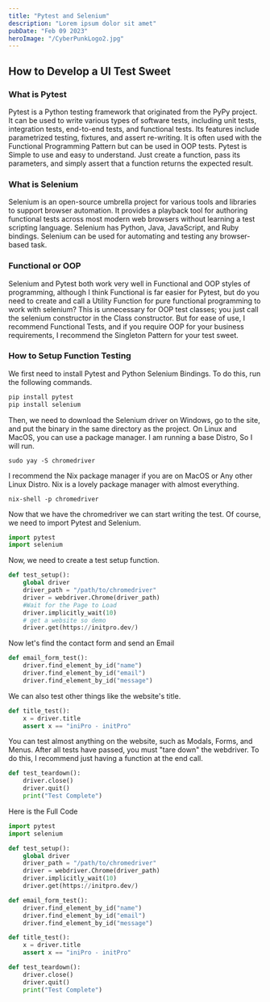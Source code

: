 ```yaml
---
title: "Pytest and Selenium"
description: "Lorem ipsum dolor sit amet"
pubDate: "Feb 09 2023"
heroImage: "/CyberPunkLogo2.jpg"
---
```


## How to Develop a UI Test Sweet

### What is Pytest

Pytest is a Python testing framework that originated from the PyPy project. It can be used to write various types of software tests, including unit tests, integration tests, end-to-end tests, and functional tests. Its features include parametrized testing, fixtures, and assert re-writing. It is often used with the Functional Programming Pattern but can be used in OOP tests. Pytest is Simple to use and easy to understand. Just create a function, pass its parameters, and simply assert that a function returns the expected result.

### What is Selenium

Selenium is an open-source umbrella project for various tools and libraries to support browser automation. It provides a playback tool for authoring functional tests across most modern web browsers without learning a test scripting language. Selenium has Python, Java, JavaScript, and Ruby bindings. Selenium can be used for automating and testing any browser-based task.

### Functional or OOP

Selenium and Pytest both work very well in Functional and OOP styles of programming, although I think Functional is far easier for Pytest, but do you need to create and call a Utility Function for pure functional programming to work with selenium? This is unnecessary for OOP test classes; you just call the selenium constructor in the Class constructor. But for ease of use, I recommend Functional Tests, and if you require OOP for your business requirements, I recommend the Singleton Pattern for your test sweet.

### How to Setup Function Testing

We first need to install Pytest and Python Selenium Bindings.
To do this, run the following commands.

```bash
pip install pytest
pip install selenium
```

Then, we need to download the Selenium driver on Windows, go to the site, and put the binary in the same directory as the project. On Linux and MacOS, you can use a package manager. I am running a base Distro, So I will run.

```
sudo yay -S chromedriver
```

I recommend the Nix package manager if you are on MacOS or Any other Linux Distro. Nix is a lovely package manager with almost everything.

```
nix-shell -p chromedriver
```

Now that we have the chromedriver we can start writing the test. Of course, we need to import Pytest and Selenium.

```python
import pytest
import selenium
```

Now, we need to create a test setup function.

```python
def test_setup():
    global driver
    driver_path = "/path/to/chromedriver"
    driver = webdriver.Chrome(driver_path)
    #Wait for the Page to Load
    driver.implicitly_wait(10)
    # get a website so demo
    driver.get(https://initpro.dev/)
```

Now let's find the contact form and send an Email

```python
def email_form_test():
    driver.find_element_by_id("name")
    driver.find_element_by_id("email")
    driver.find_element_by_id("message")
```

We can also test other things like the website's title.

```python
def title_test():
    x = driver.title
    assert x == "iniPro - initPro"
```

You can test almost anything on the website, such as Modals, Forms, and Menus. After all tests have passed, you must "tare down" the webdriver.
To do this, I recommend just having a function at the end call.

```python
def test_teardown():
    driver.close()
    driver.quit()
    print("Test Complete")
```

Here is the Full Code

```python
import pytest
import selenium

def test_setup():
    global driver
    driver_path = "/path/to/chromedriver"
    driver = webdriver.Chrome(driver_path)
    driver.implicitly_wait(10)
    driver.get(https://initpro.dev/)

def email_form_test():
    driver.find_element_by_id("name")
    driver.find_element_by_id("email")
    driver.find_element_by_id("message")

def title_test():
    x = driver.title
    assert x == "iniPro - initPro"

def test_teardown():
    driver.close()
    driver.quit()
    print("Test Complete")
```
